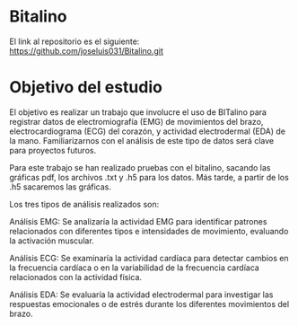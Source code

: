 # Bitalino

El link al repositorio es el siguiente: https://github.com/joseluis031/Bitalino.git

# Objetivo del estudio

El objetivo es realizar un trabajo que involucre el uso de BITalino para registrar datos de electromiografía (EMG) de movimientos del brazo, electrocardiograma (ECG) del corazón, y actividad electrodermal (EDA) de la mano. Familiarizarnos con el análisis de este tipo de datos será clave para proyectos futuros.

Para este trabajo se han realizado pruebas con el bitalino, sacando las gráficas pdf, los archivos .txt y .h5 para los datos. Más tarde, a partir de los .h5 sacaremos las gráficas.


Los tres tipos de análisis realizados son:

Análisis EMG: Se analizaría la actividad EMG para identificar patrones relacionados con diferentes tipos e intensidades de movimiento, evaluando la activación muscular.

Análisis ECG: Se examinaría la actividad cardíaca para detectar cambios en la frecuencia cardíaca o en la variabilidad de la frecuencia cardíaca relacionados con la actividad física.

Análisis EDA: Se evaluaría la actividad electrodermal para investigar las respuestas emocionales o de estrés durante los diferentes movimientos del brazo.
